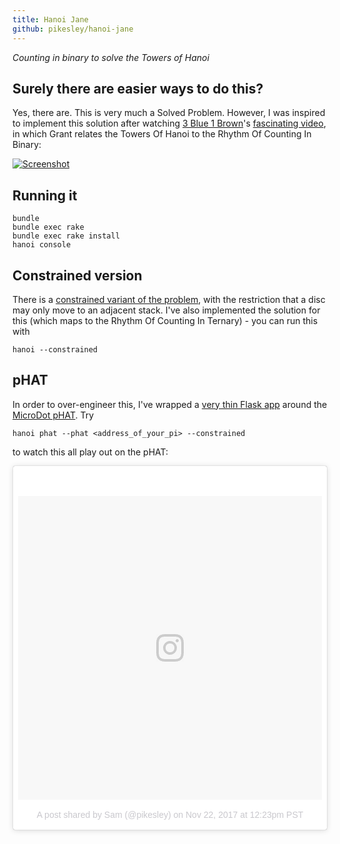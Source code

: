 ```yaml
---
title: Hanoi Jane
github: pikesley/hanoi-jane
---
```

_Counting in binary to solve the Towers of Hanoi_

## Surely there are easier ways to do this?

Yes, there are. This is very much a Solved Problem. However, I was inspired to implement this solution after watching [3 Blue 1 Brown](https://www.youtube.com/channel/UCYO_jab_esuFRV4b17AJtAw)'s [fascinating video](https://www.youtube.com/watch?v=2SUvWfNJSsM), in which Grant relates the Towers Of Hanoi to the Rhythm Of Counting In Binary:

[![Screenshot](https://i.imgur.com/mXsl57y.png)](https://www.youtube.com/watch?v=2SUvWfNJSsM)

## Running it

    bundle
    bundle exec rake
    bundle exec rake install
    hanoi console

## Constrained version

There is a [constrained variant of the problem](https://www.youtube.com/watch?v=bdMfjfT0lKk), with the restriction that a disc may only move to an adjacent stack. I've also implemented the solution for this (which maps to the Rhythm Of Counting In Ternary) - you can run this with

    hanoi --constrained

## pHAT

In order to over-engineer this, I've wrapped a [very thin Flask app](https://github.com/pikesley/pHAT-REST) around the [MicroDot pHAT](https://shop.pimoroni.com/products/microdot-phat). Try

    hanoi phat --phat <address_of_your_pi> --constrained

to watch this all play out on the pHAT:

<blockquote class="instagram-media" data-instgrm-version="7" style=" background:#FFF; border:0; border-radius:3px; box-shadow:0 0 1px 0 rgba(0,0,0,0.5),0 1px 10px 0 rgba(0,0,0,0.15); margin: 1px; max-width:658px; padding:0; width:99.375%; width:-webkit-calc(100% - 2px); width:calc(100% - 2px);"><div style="padding:8px;"> <div style=" background:#F8F8F8; line-height:0; margin-top:40px; padding:50.0% 0; text-align:center; width:100%;"> <div style=" background:url(data:image/png;base64,iVBORw0KGgoAAAANSUhEUgAAACwAAAAsCAMAAAApWqozAAAABGdBTUEAALGPC/xhBQAAAAFzUkdCAK7OHOkAAAAMUExURczMzPf399fX1+bm5mzY9AMAAADiSURBVDjLvZXbEsMgCES5/P8/t9FuRVCRmU73JWlzosgSIIZURCjo/ad+EQJJB4Hv8BFt+IDpQoCx1wjOSBFhh2XssxEIYn3ulI/6MNReE07UIWJEv8UEOWDS88LY97kqyTliJKKtuYBbruAyVh5wOHiXmpi5we58Ek028czwyuQdLKPG1Bkb4NnM+VeAnfHqn1k4+GPT6uGQcvu2h2OVuIf/gWUFyy8OWEpdyZSa3aVCqpVoVvzZZ2VTnn2wU8qzVjDDetO90GSy9mVLqtgYSy231MxrY6I2gGqjrTY0L8fxCxfCBbhWrsYYAAAAAElFTkSuQmCC); display:block; height:44px; margin:0 auto -44px; position:relative; top:-22px; width:44px;"></div></div><p style=" color:#c9c8cd; font-family:Arial,sans-serif; font-size:14px; line-height:17px; margin-bottom:0; margin-top:8px; overflow:hidden; padding:8px 0 7px; text-align:center; text-overflow:ellipsis; white-space:nowrap;"><a href="https://www.instagram.com/p/Bbz4kpDA6SW/" style=" color:#c9c8cd; font-family:Arial,sans-serif; font-size:14px; font-style:normal; font-weight:normal; line-height:17px; text-decoration:none;" target="_blank">A post shared by Sam (@pikesley)</a> on <time style=" font-family:Arial,sans-serif; font-size:14px; line-height:17px;" datetime="2017-11-22T20:23:08+00:00">Nov 22, 2017 at 12:23pm PST</time></p></div></blockquote> <script async defer src="//platform.instagram.com/en_US/embeds.js"></script>
